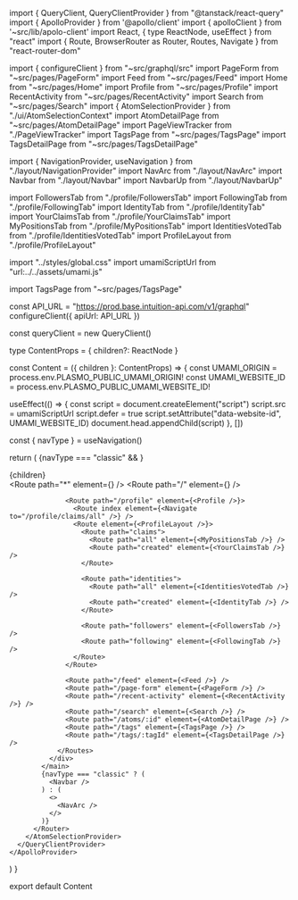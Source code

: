 import { QueryClient, QueryClientProvider } from "@tanstack/react-query"
import { ApolloProvider } from '@apollo/client'
import { apolloClient } from '~src/lib/apolo-client'
import React, { type ReactNode, useEffect } from "react"
import {
  Route,
  BrowserRouter as Router,
  Routes,
  Navigate
} from "react-router-dom"

import { configureClient } from "~src/graphql/src"
import PageForm from "~src/pages/PageForm"
import Feed from "~src/pages/Feed"
import Home from "~src/pages/Home"
import Profile from "~src/pages/Profile"
import RecentActivity from "~src/pages/RecentActivity"
import Search from "~src/pages/Search"
import { AtomSelectionProvider } from "./ui/AtomSelectionContext"
import AtomDetailPage from "~src/pages/AtomDetailPage"
import PageViewTracker from "./PageViewTracker"
import TagsPage from "~src/pages/TagsPage"
import TagsDetailPage from "~src/pages/TagsDetailPage"


import { NavigationProvider, useNavigation } from "./layout/NavigationProvider"
import NavArc from "./layout/NavArc"
import Navbar from "./layout/Navbar"
import NavbarUp from "./layout/NavbarUp"

import FollowersTab from "./profile/FollowersTab"
import FollowingTab from "./profile/FollowingTab"
import IdentityTab from "./profile/IdentityTab"
import YourClaimsTab from "./profile/YourClaimsTab"
import MyPositionsTab from "./profile/MyPositionsTab"
import IdentitiesVotedTab from "./profile/IdentitiesVotedTab"
import ProfileLayout from "./profile/ProfileLayout"

import "../styles/global.css"
import umamiScriptUrl from "url:../../assets/umami.js"

import TagsPage from "~src/pages/TagsPage"

const API_URL = "https://prod.base.intuition-api.com/v1/graphql"
configureClient({ apiUrl: API_URL })

const queryClient = new QueryClient()

type ContentProps = {
  children?: ReactNode
}

const Content = ({ children }: ContentProps) => {
  const UMAMI_ORIGIN = process.env.PLASMO_PUBLIC_UMAMI_ORIGIN!
  const UMAMI_WEBSITE_ID = process.env.PLASMO_PUBLIC_UMAMI_WEBSITE_ID!



  useEffect(() => {
    const script = document.createElement("script")
    script.src = umamiScriptUrl
    script.defer = true
    script.setAttribute("data-website-id", UMAMI_WEBSITE_ID)
    document.head.appendChild(script)
  }, [])

  const { navType } = useNavigation()

  return (
    <ApolloProvider client={apolloClient}>
      <QueryClientProvider client={queryClient}>
        <AtomSelectionProvider>
          <Router>
            <PageViewTracker />
            {navType === "classic" && <NavbarUp />}
            <main className="flex-1 overflow-auto pb-24 pt-14">
              {children}
              <div className="container mx-auto space-y-8 p-2">
                <Routes>
                  <Route path="*" element={<Home />} />
                  <Route path="/" element={<Home />} />

                  <Route path="/profile" element={<Profile />}>
                    <Route index element={<Navigate to="/profile/claims/all" />} />
                    <Route element={<ProfileLayout />}>
                      <Route path="claims">
                        <Route path="all" element={<MyPositionsTab />} />
                        <Route path="created" element={<YourClaimsTab />} />
                      </Route>

                      <Route path="identities">
                        <Route path="all" element={<IdentitiesVotedTab />} />
                        <Route path="created" element={<IdentityTab />} />
                      </Route>

                      <Route path="followers" element={<FollowersTab />} />
                      <Route path="following" element={<FollowingTab />} />
                    </Route>
                  </Route>

                  <Route path="/feed" element={<Feed />} />
                  <Route path="/page-form" element={<PageForm />} />
                  <Route path="/recent-activity" element={<RecentActivity />} />
                  <Route path="/search" element={<Search />} />
                  <Route path="/atoms/:id" element={<AtomDetailPage />} />
                  <Route path="/tags" element={<TagsPage />} />
                  <Route path="/tags/:tagId" element={<TagsDetailPage />} />
                </Routes>
              </div>
            </main>
            {navType === "classic" ? (
              <Navbar />
            ) : (
              <>
                <NavArc />
              </>
            )}
          </Router>
        </AtomSelectionProvider>
      </QueryClientProvider>
    </ApolloProvider>
  )
}

export default Content